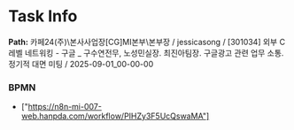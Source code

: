 # Task Info

**Path:** 카페24(주)\본사사업장\[CG]MI본부\본부장 / jessicasong / [301034] 외부 C레벨 네트워킹 - 구글 _ 구수연전무, 노성민실장. 최진아팀장. 구글광고 관련 업무 소통. 정기적 대면 미팅 / 2025-09-01_00-00-00

### BPMN
- ["https://n8n-mi-007-web.hanpda.com/workflow/PIHZy3F5UcQswaMA"]

